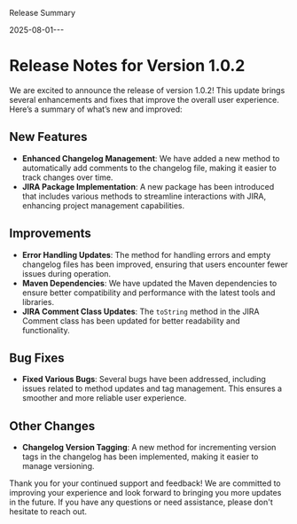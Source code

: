 
 Release Summary

2025-08-01---

# Release Notes for Version 1.0.2

We are excited to announce the release of version 1.0.2! This update brings several enhancements and fixes that improve the overall user experience. Here’s a summary of what’s new and improved:

## New Features
- **Enhanced Changelog Management**: We have added a new method to automatically add comments to the changelog file, making it easier to track changes over time.
- **JIRA Package Implementation**: A new package has been introduced that includes various methods to streamline interactions with JIRA, enhancing project management capabilities.

## Improvements
- **Error Handling Updates**: The method for handling errors and empty changelog files has been improved, ensuring that users encounter fewer issues during operation.
- **Maven Dependencies**: We have updated the Maven dependencies to ensure better compatibility and performance with the latest tools and libraries.
- **JIRA Comment Class Updates**: The `toString` method in the JIRA Comment class has been updated for better readability and functionality.

## Bug Fixes
- **Fixed Various Bugs**: Several bugs have been addressed, including issues related to method updates and tag management. This ensures a smoother and more reliable user experience.

## Other Changes
- **Changelog Version Tagging**: A new method for incrementing version tags in the changelog has been implemented, making it easier to manage versioning.

Thank you for your continued support and feedback! We are committed to improving your experience and look forward to bringing you more updates in the future. If you have any questions or need assistance, please don't hesitate to reach out.